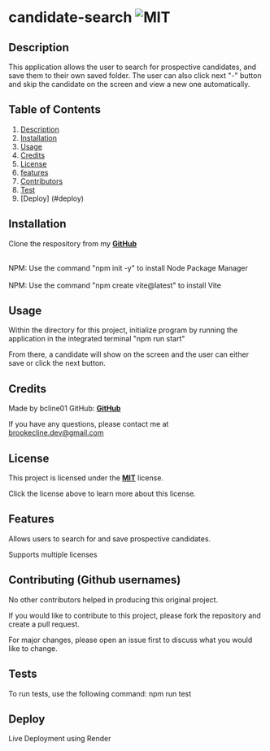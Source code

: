 # candidate-search ![MIT](https://img.shields.io/badge/license-MIT-green)


## Description
This application allows the user to search for prospective candidates, and save them to their own saved folder. The user can also click next "-" button and skip the candidate on the screen and view a new one automatically. 

  ## Table of Contents
  1. [Description](#description)
  2. [Installation](#installation)
  3. [Usage](#usage)
  4. [Credits](#credits)
  5. [License](#license)
  6. [features](#features)
  7. [Contributors](#contribute)
  8. [Test](#test)
  9. [Deploy] (#deploy)

  ## Installation
  Clone the respository from my **[GitHub](https://github.com/bcline01/candidate-search)**

   <br>NPM: Use the command "npm init -y" to install Node Package Manager<br>
      <br>NPM: Use the command "npm create vite@latest" to install Vite<br>

   

  ## Usage
  Within the directory for this project, initialize program by running the application in the integrated terminal "npm run start"

  From there, a candidate will show on the screen and the user can either save or click the next button. 



  ## Credits
  Made by bcline01 GitHub: **[GitHub](https://github.com/bcline01)**
  

  If you have any questions, please contact me at <brookecline.dev@gmail.com>

  ## License
  This project is licensed under the **[MIT](https://opensource.org/licenses/MIT)** license.

  Click the license above to learn more about this license.

  ## Features
  Allows users to search for and save prospective candidates. 

  Supports multiple licenses

  ## Contributing (Github usernames)
  No other contributors helped in producing this original project.

  If you would like to contribute to this project, please fork the repository and create a pull request. 
    
  For major changes, please open an issue first to discuss what you would like to change.

  ## Tests
  To run tests, use the following command: npm run test

  ## Deploy
  Live Deployment using Render